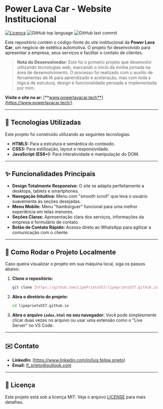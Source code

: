 # Power Lava Car - Website Institucional

[![Licença](https://img.shields.io/badge/licen%C3%A7a-MIT-blue.svg)](LICENSE)
![GitHub top language](https://img.shields.io/github/languages/top/LipePrieto557/lipeprieto557.github.io)
![GitHub last commit](https://img.shields.io/github/last-commit/LipePrieto557/lipeprieto557.github.io)

Este repositório contém o código-fonte do site institucional da **Power Lava Car**, um negócio de estética automotiva. O projeto foi desenvolvido para apresentar a empresa, seus serviços e facilitar o contato de clientes.

> **Nota do Desenvolvedor:** Este foi o primeiro projeto que desenvolvi utilizando tecnologias web, marcando o início da minha jornada na área de desenvolvimento. O processo foi realizado com o auxílio de ferramentas de IA para aprendizado e aceleração, mas com toda a lógica de estrutura, design e funcionalidade pensada e implementada por mim.

**Visite o site no ar:** [**www.powerlavacar.tech**](https://www.powerlavacar.tech/)

---

## 🚀 Tecnologias Utilizadas

Este projeto foi construído utilizando as seguintes tecnologias:

- **HTML5:** Para a estrutura e semântica do conteúdo.
- **CSS3:** Para estilização, layout e responsividade.
- **JavaScript (ES6+):** Para interatividade e manipulação do DOM.

---

## ✨ Funcionalidades Principais

- **Design Totalmente Responsivo:** O site se adapta perfeitamente a desktops, tablets e smartphones.
- **Navegação Intuitiva:** Menu com "smooth scroll" que leva o usuário suavemente às seções desejadas.
- **Menu Mobile:** Menu "hambúrguer" funcional para uma melhor experiência em telas menores.
- **Seções Claras:** Apresentação clara dos serviços, informações da empresa e formulário de contato.
- **Botão de Contato Rápido:** Acesso direto ao WhatsApp para agilizar a comunicação com o cliente.

---

## 📂 Como Rodar o Projeto Localmente

Caso queira visualizar o projeto em sua máquina local, siga os passos abaixo:

1.  **Clone o repositório:**
    ```bash
    git clone [https://github.com/LipePrieto557/lipeprieto557.github.io.git](https://github.com/LipePrieto557/lipeprieto557.github.io.git)
    ```

2.  **Abra o diretório do projeto:**
    ```bash
    cd lipeprieto557.github.io
    ```

3.  **Abra o arquivo `index.html` no seu navegador:**
    Você pode simplesmente clicar duas vezes no arquivo ou usar uma extensão como o "Live Server" no VS Code.

---

## ✉️ Contato

- **LinkedIn:** [https://www.linkedin.com/in/luis.felipe.prieto)
- **Email:** lf_prieto@outlook.com

---

## 📝 Licença

Este projeto está sob a licença MIT. Veja o arquivo [LICENSE](LICENSE) para mais detalhes.
